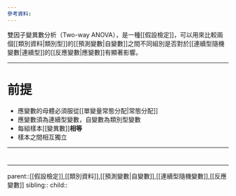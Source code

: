 ```yaml
---
參考資料:
---
```

雙因子變異數分析（Two-way ANOVA），是一種[[假設檢定]]，可以用來比較兩個[[類別資料|類別型]]的[[預測變數|自變數]]之間不同組別是否對於[[連續型隨機變數|連續型]]的[[反應變數|應變數]]有顯著影響。
- - -
# 前提
- 應變數的母體必須服從[[單變量常態分配|常態分配]]
- 應變數須為連續型變數，自變數為類別型變數
- 每組樣本[[變異數]]**相等**
- 樣本之間相互獨立
- - -
# 
- - -
parent::[[假設檢定]],[[類別資料]],[[預測變數|自變數]],[[連續型隨機變數]],[[反應變數]]
sibling::
child::